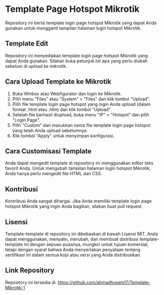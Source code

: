 # Template Page Hotspot Mikrotik

Repository ini berisi template login page hotspot Mikrotik yang dapat Anda gunakan untuk mengganti tampilan halaman login hotspot Mikrotik.

## Template Edit

Repository ini menyediakan template login page hotspot Mikrotik yang dapat Anda gunakan. 
Silakan buka petunjuk.txt apa yang perlu diubah sebelum di upload ke mikrotik.

## Cara Upload Template ke Mikrotik

1. Buka Winbox atau Webfigurator dan login ke Mikrotik.
2. Pilih menu "Files" atau "System" > "Files" dan klik tombol "Upload".
3. Pilih file template login page hotspot yang ingin Anda upload (dalam format .html atau .htm) dan klik tombol "Upload".
4. Setelah file berhasil diupload, buka menu "IP" > "Hotspot" dan pilih "Login Page".
5. Pilih "Custom" dan masukkan nama file template login page hotspot yang telah Anda upload sebelumnya.
6. Klik tombol "Apply" untuk menyimpan konfigurasi.

## Cara Customisasi Template

Anda dapat mengedit template di repository ini menggunakan editor teks favorit Anda. Untuk mengubah tampilan halaman login hotspot Mikrotik, Anda hanya perlu mengedit file HTML dan CSS.

## Kontribusi

Kontribusi Anda sangat dihargai. Jika Anda memiliki template login page hotspot Mikrotik yang ingin Anda bagikan, silakan buat pull request.

## Lisensi

Template-template di repository ini dibebaskan di bawah Lisensi MIT. Anda dapat menggunakan, menyalin, merubah, dan membuat distribusi template-template ini dengan sepuas-puasnya, mungkin untuk tujuan komersial, tetapi dengan syarat bahwa Anda menyertakan penyataan tentang sertifikasi ini dalam semua kopi atau versi yang Anda distribusikan.

## Link Repository

Repository ini tersedia di: <https://github.com/ahmadhusein17/Template-Mikrotik-1>
